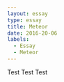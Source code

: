 ```yaml
---
layout: essay
type: essay
title: Meteor
date: 2016-20-06
labels:
  - Essay
  - Meteor
---
```



Test Test Test

